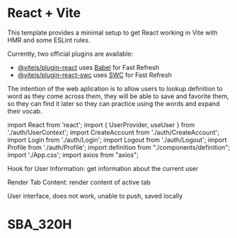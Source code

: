 # React + Vite

This template provides a minimal setup to get React working in Vite with HMR and some ESLint rules.

Currently, two official plugins are available:

- [@vitejs/plugin-react](https://github.com/vitejs/vite-plugin-react/blob/main/packages/plugin-react/README.md) uses [Babel](https://babeljs.io/) for Fast Refresh
- [@vitejs/plugin-react-swc](https://github.com/vitejs/vite-plugin-react-swc) uses [SWC](https://swc.rs/) for Fast Refresh


The intention of the web aplication is to allow users to lookup definition to word as they come across them, they will be able to save and favorite them, so they can find it later so they can practice using the words and expand their vocab. 

import React from 'react';
import { UserProvider, useUser } from './auth/UserContext';
import CreateAccount from './auth/CreateAccount';
import Login from './auth/Login';
import Logout from './auth/Logout';
import Profile from './auth/Profile';
import definition from "./components/definition";
import './App.css';
import axios from "axios";

Hook for User Information: get information about the current user 

Render Tab Content: render content of active tab

User interface, does not work, unable to push, saved locally

# SBA_320H
